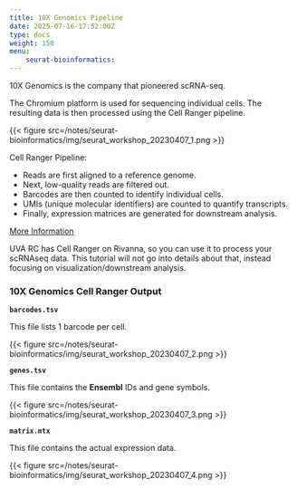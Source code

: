 ```yaml
---
title: 10X Genomics Pipeline
date: 2025-07-16-17:52:00Z
type: docs 
weight: 150
menu: 
    seurat-bioinformatics:
---
```


10X Genomics is the company that pioneered scRNA-seq.

The Chromium platform is used for sequencing individual cells.
The resulting data is then processed using the Cell Ranger pipeline.

{{< figure src=/notes/seurat-bioinformatics/img/seurat_workshop_20230407_1.png >}}

Cell Ranger Pipeline:

* Reads are first aligned to a reference genome.
* Next, low-quality reads are filtered out.
* Barcodes are then counted to identify individual cells.
* UMIs (unique molecular identifiers) are counted to quantify transcripts.
* Finally, expression matrices are generated for downstream analysis.

[More Information](https://support.10xgenomics.com/single-cell-gene-expression/software/pipelines/latest/what-is-cell-ranger)

UVA RC has Cell Ranger on Rivanna, so you can use it to process your scRNAseq data. This tutorial will not go into details about that, instead focusing on visualization/downstream analysis. 

### 10X Genomics Cell Ranger Output

__`barcodes.tsv`__

This file lists 1 barcode per cell.

{{< figure src=/notes/seurat-bioinformatics/img/seurat_workshop_20230407_2.png >}}

__`genes.tsv`__

This file contains the **Ensembl** IDs and gene symbols.

{{< figure src=/notes/seurat-bioinformatics/img/seurat_workshop_20230407_3.png >}}

__`matrix.mtx`__

This file contains the actual expression data.

{{< figure src=/notes/seurat-bioinformatics/img/seurat_workshop_20230407_4.png >}}


